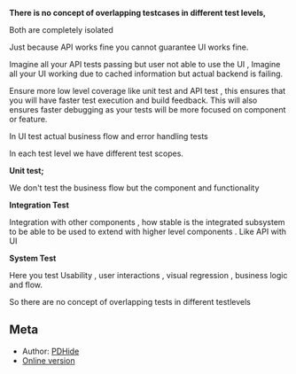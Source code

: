 **There is no concept of overlapping testcases in different test levels,**

Both are completely isolated

Just because API works fine you cannot guarantee UI works fine.

Imagine all your API tests passing but user not able to use the UI , Imagine all your UI working due to cached information but actual backend is failing.

Ensure more low level coverage like unit test and API test , this ensures that you will have faster test execution and build feedback. This will also ensures faster debugging as your tests will be more focused on component or feature.

In UI test actual business flow and error handling tests

In each test level we have different test scopes.

**Unit test;**

We don't test the business flow but the component and functionality

**Integration Test**

Integration with other components , how stable is the integrated subsystem to be able to be used to extend with higher level components . Like API with UI

**System Test**

Here you test Usability , user interactions , visual regression , business logic and flow.

So there are no concept of overlapping tests in different testlevels


## Meta
- Author: [PDHide](https://sqa.stackexchange.com/users/40022/pdhide)
- [Online version](https://sqa.stackexchange.com/a/45608/52466)